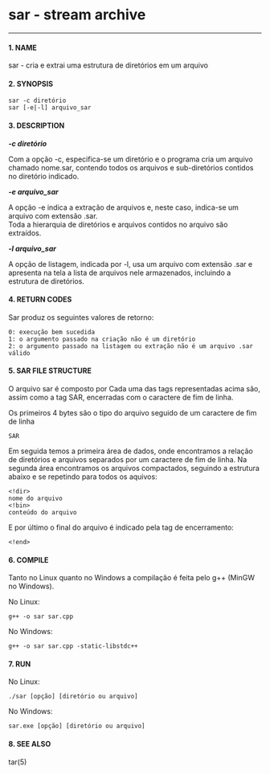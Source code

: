 # **sar - stream archive**
----

#### **1. NAME**  

sar - cria e extrai uma estrutura de diretórios em um arquivo  

#### **2. SYNOPSIS**

    sar -c diretório  
    sar [-e|-l] arquivo_sar  

#### **3. DESCRIPTION**  

**_-c diretório_**  

Com a opção -c, especifica-se um diretório e o programa cria um arquivo chamado nome.sar, contendo todos os arquivos e sub-diretórios contidos no diretório indicado.  

**_-e arquivo_sar_**  

A opção -e indica a extração de arquivos e, neste caso, indica-se um arquivo com extensão .sar.  
Toda a hierarquia de diretórios e arquivos contidos no arquivo são extraídos.  

**_-l arquivo_sar_**  

A opção de listagem, indicada por -l, usa um arquivo com extensão .sar e apresenta na tela a lista de arquivos nele armazenados, incluindo a estrutura de diretórios.  

#### **4. RETURN CODES**  
    
Sar produz os seguintes valores de retorno:  

    0: execução bem sucedida  
    1: o argumento passado na criação não é um diretório  
    2: o argumento passado na listagem ou extração não é um arquivo .sar válido  


#### **5. SAR FILE STRUCTURE**  

O arquivo sar é composto por 
Cada uma das tags representadas acima são, assim como a tag SAR, encerradas com o caractere de fim de linha.  

Os primeiros 4 bytes são o tipo do arquivo seguido de um caractere de fim de linha  

    SAR

Em seguida temos a primeira área de dados, onde encontramos a relação de diretórios e arquivos separados por um caractere de fim de linha.
Na segunda área encontramos os arquivos compactados, seguindo a estrutura abaixo e se repetindo para todos os aquivos:  

    <!dir>  
    nome do arquivo  
    <!bin>  
    conteúdo do arquivo  

E por último o final do arquivo é indicado pela tag de encerramento:  

    <!end>  

#### **6. COMPILE**  

Tanto no Linux quanto no Windows a compilação é feita pelo g++ (MinGW no Windows).  

No Linux:  

    g++ -o sar sar.cpp  

No Windows:  

    g++ -o sar sar.cpp -static-libstdc++  

#### **7. RUN**  

No Linux:  

    ./sar [opção] [diretório ou arquivo]  

No Windows:  

    sar.exe [opção] [diretório ou arquivo]  

#### **8. SEE ALSO**  
tar(5)  


